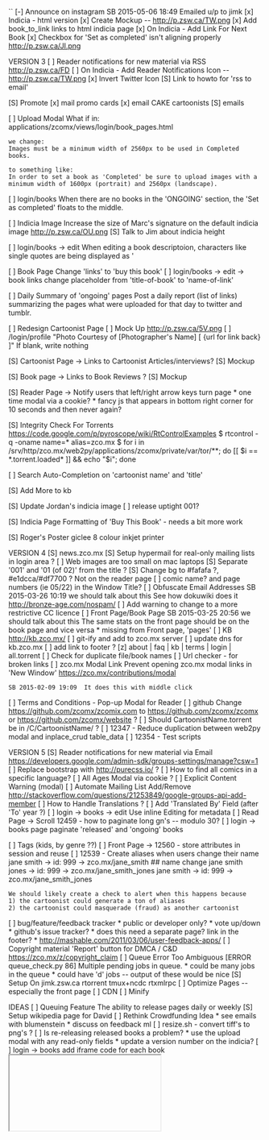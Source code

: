 ``
[-] Announce on instagram
    SB 2015-05-06 18:49  Emailed u/p to jimk
[x] Indicia - html version
    [x] Create Mockup -- http://p.zsw.ca/TW.png
    [x] Add book_to_link links to html indicia page
    [x] On Indicia - Add Link For Next Book
[x] Checkbox for 'Set as completed' isn't aligning properly
    http://p.zsw.ca/JI.png

VERSION 3
[ ] Reader notifications for new material via RSS
    http://p.zsw.ca/FD
        [ ] On Indicia - Add Reader Notifications Icon -- http://p.zsw.ca/TW.png
        [x] Invert Twitter Icon
        [S] Link to howto for 'rss to email'

[S] Promote
    [x] mail promo cards
        [x] email CAKE cartoonists
    [S] emails

[ ] Upload Modal
    What if in: applications/zcomx/views/login/book_pages.html

    we change:
    Images must be a minimum width of 2560px to be used in Completed books.

    to something like:
    In order to set a book as 'Completed' be sure to upload images with a
    minimum width of 1600px (portrait) and 2560px (landscape).

[ ] login/books
    When there are no books in the 'ONGOING' section, the 'Set as
    completed' floats to the middle.

[ ] Indicia Image
    Increase the size of Marc's signature on the default indicia image
    http://p.zsw.ca/OU.png
    [S] Talk to Jim about indicia height

[ ] login/books -> edit
    When editing a book descriptoion, characters like single quotes are
    being displayed as &#x27;

[ ] Book Page
    Change 'links' to 'buy this book'
    [ ] login/books -> edit -> book links
        change placeholder from 'title-of-book' to 'name-of-link'

[ ] Daily Summary of 'ongoing' pages
    Post a daily report (list of links) summarizing the pages what were
    uploaded for that day to twitter and tumblr.

[ ] Redesign Cartoonist Page
    [ ] Mock Up
        http://p.zsw.ca/5V.png
    [ ] /login/profile
            "Photo Courtesy of [Photographer's Name]    [  {url for link back}  ]"
            If blank, write nothing

[S] Cartoonist Page -> Links to Cartoonist Articles/interviews?
    [S] Mockup

[S] Book page -> Links to Book Reviews ?
    [S] Mockup

[S] Reader Page -> Notify users that left/right arrow keys turn page
    * one time modal via a cookie?
    * fancy js that appears in bottom right corner for 10 seconds and
      then never again?

[S] Integrity Check For Torrents
    https://code.google.com/p/pyroscope/wiki/RtControlExamples
    $ rtcontrol -q -oname name=* alias=zco.mx
    $ for i in /srv/http/zco.mx/web2py/applications/zcomx/private/var/tor/**; do [[ $i == *.torrent.loaded* ]] && echo "$i"; done

[ ] Search Auto-Completion on 'cartoonist name' and 'title'

[S] Add More to kb

[S] Update Jordan's indicia image
    [ ] release uptight 001?

[S] Indicia Page
    Formatting of 'Buy This Book' - needs a bit more work

[S] Roger's Poster
    giclee 8 colour inkjet printer

VERSION 4
[S] news.zco.mx
[S] Setup hypermail for real-only mailing lists in login area ?
[ ] Web images are too small on mac laptops
[S] Separate '001' and '01 (of 02)' from the title ?
[S] Change bg to #fafafa ?, #e1dcca/#df7700 ?
    Not on the reader page
[ ] comic name? and page numbers (ie 05/22) in the Window Title?
[ ] Obfuscate Email Addresses
    SB 2015-03-26 10:19  we should talk about this
    See how dokuwiki does it
    http://bronze-age.com/nospam/
[ ] Add warning to change to a more restrictive CC licence
[ ] Front Page/Book Page
    SB 2015-03-25 20:56  we should talk about this
    The same stats on the front page should be on the book page and
    vice versa
    * missing from Front page, 'pages'
[ ] KB
    http://kb.zco.mx/
    [ ] git-ify and add to zco.mx server
    [ ] update dns for kb.zco.mx
    [ ] add link to footer ?
        [z]  about | faq | kb | terms | login | all.torrent
[ ] Check for duplicate file/book names
[ ] Url checker - for broken links
[ ] zco.mx Modal Link
    Prevent opening zco.mx modal links in 'New Window'
    https://zco.mx/contributions/modal

    SB 2015-02-09 19:09  It does this with middle click
[ ] Terms and Conditions - Pop-up Modal for Reader
[ ] github
    Change https://github.com/zcomx/zcomix.com to
    https://github.com/zcomx/zcomx or
    https://github.com/zcomx/website ?
[ ] Should CartoonistName.torrent be in /C/CartoonistName/ ?
[ ] 12347 - Reduce duplication between web2py modal and inplace_crud table_data
[ ] 12354 - Test scripts


VERSION 5
[S] Reader notifications for new material via Email
    https://developers.google.com/admin-sdk/groups-settings/manage?csw=1
[ ] Replace bootstrap with http://purecss.io/ ?
[ ] How to find all comics in a specific language?
[ ] All Ages Modal via cookie ?
[ ] Explicit Content Warning (modal)
[ ] Automate Mailing List Add/Remove
    http://stackoverflow.com/questions/21253849/google-groups-api-add-member
[ ] How to Handle Translations ?
    [ ] Add 'Translated By' Field  (after 'To' year ?)
[ ] login -> books -> edit
    Use inline Editing for metadata
[ ] Read Page -> Scroll
    12459 - how to paginate long gn's -- modulo 30?
[ ] login -> books page
    paginate 'released' and 'ongoing' books

[ ] Tags (kids, by genre ??)
[ ] Front Page -> 12560 - store attributes in session and reuse
[ ] 12539 - Create aliases when users change their name
    jane smith -> id: 999 -> zco.mx/jane_smith
    ## name change
    jane smith jones -> id: 999 -> zco.mx/jane_smith_jones
    jane smith -> id: 999 -> zco.mx/jane_smith_jones

    We should likely create a check to alert when this happens because
    1) the cartoonist could generate a ton of aliases
    2) the cartoonist could masquerade (fraud) as another cartoonist
[ ] bug/feature/feedback tracker
    * public or developer only?
    * vote up/down
    * github's issue tracker?
    * does this need a separate page?  link in the footer?
    * http://mashable.com/2011/03/06/user-feedback-apps/
[ ] Copyright material
    'Report' button for DMCA / C&D
    https://zco.mx/z/copyright_claim
[ ] Queue Error Too Ambiguous
    [ERROR queue_check.py 86] Multiple pending jobs in queue.
    * could be many jobs in the queue
    * could have 'd' jobs -- output of these would be nice
[S] Setup On jimk.zsw.ca
    rtorrent
    tmux+ncdc
    rtxmlrpc
[ ] Optimize Pages -- especially the front page
    [ ] CDN
    [ ] Minify


IDEAS
[ ] Queuing Feature
    The ability to release pages daily or weekly
[S] Setup wikipedia page for David
[ ] Rethink Crowdfunding Idea
    * see emails with blumenstein
    * discuss on feedback ml
[ ] resize.sh - convert tiff's to png's ?
[ ] Is re-releasing released books a problem?
    * use the upload modal with any read-only fields
    * update a version number on the indicia?
[ ] login -> books
    add iframe code for each book
    <embed/>
    <iframe/>
    SB 2014-08-29 11:24  This needs more thought
[-] Guided view using Perfect Viewer ?
    The main dev, Lin Rookie (rookiestudio@gmail.com), suggests guided
    view is possible with opencv but he believes the feature is not
    useful and it is a low priority.  He said the source is closed and
    he does not take bounties towards new features.
[ ] bio and book description - wikipedia api?
    https://github.com/goldsmith/Wikipedia          ## wikipedia api
[ ] user comments? - disqus api? reddit api?
    * cartoonist chooses comments to form a digital letters page ?
[ ] RDFa-html meta
    https://wiki.creativecommons.org/Frequently_Asked_Questions#What_does_it_mean_that_Creative_Commons_licenses_are_.22machine-readable.22.3F
    http://www.w3.org/TR/html-rdfa/
[ ] Social media links other than on the indicia ?
``
# vim:set ft=dm:
